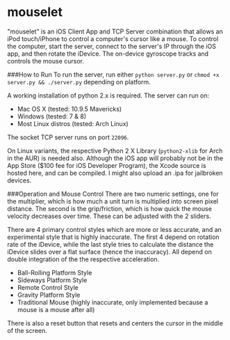 mouselet
========

"mouselet" is an iOS Client App and TCP Server combination that allows an iPod touch/iPhone to control a computer's cursor like a mouse.
To control the computer, start the server, connect to the server's IP through the iOS app, and then rotate the iDevice.
The on-device gyroscope tracks and controls the mouse cursor.

###How to Run
To run the server, run either ``` python server.py ``` or ``` chmod +x server.py && ./server.py ``` depending on platform.

A working installation of python 2.x is required. 
The server can run on: 
* Mac OS X (tested: 10.9.5 Mavericks)
* Windows (tested: 7 & 8) 
* Most Linux distros (tested: Arch Linux)

The socket TCP server runs on port ```22096```.

On Linux variants, the respective Python 2 X Library (``` python2-xlib ```  for Arch in the AUR) is needed also.
Although the iOS app will probably not be in the App Store ($100 fee for iOS Developer Program), the Xcode source is hosted here, and can be compiled. 
I might also upload an .ipa for jailbroken devices.


###Operation and Mouse Control 
There are two numeric settings, one for the multiplier, which is how much a unit turn is multiplied into screen pixel distance.
The second is the grip/friction, which is how quick the mouse velocity decreases over time. 
These can be adjusted with the 2 sliders.

There are 4 primary control styles which are more or less accurate, and an experimental style that is highly inaccurate.
The first 4 depend on rotation rate of the iDevice, while the last style tries to calculate the distance the iDevice slides over a flat surface (hence the inaccuracy).
All depend on double integration of the the respective acceleration.

* Ball-Rolling Platform Style
* Sideways Platform Style
* Remote Control Style
* Gravity Platform Style
* Traditional Mouse (highly inaccurate, only implemented because a mouse is a mouse after all)

There is also a reset button that resets and centers the cursor in the middle of the screen.

